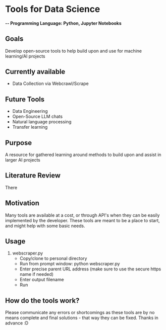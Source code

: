 # Tools for Data Science 

#### -- Programming Language: Python, Jupyter Notebooks

## Goals
Develop open-source tools to help build upon and use for machine learning/AI projects

## Currently available 
* Data Collection via Webcrawl/Scrape

## Future Tools
* Data Engineering
* Open-Source LLM chats
* Natural language processing
* Transfer learning

## Purpose
A resource for gathered learning around methods to build upon and assist in larger AI projects

## Literature Review
There

## Motivation
Many tools are available at a cost, or through API's when they can be easily implemented by the developer. 
These tools are meant to be a place to start, and might help with some basic needs.

## Usage
1. webscraper.py
   * Copy/clone to personal directory
   * Run from prompt window: python webscraper.py
   * Enter precise parent URL address (make sure to use the secure https name if needed)
   * Enter output filename
   * Run
  
## How do the tools work?
Please communicate any errors or shortcomings as these tools are by no means complete and final solutions - that way they can be fixed. 
Thanks in advance :D

